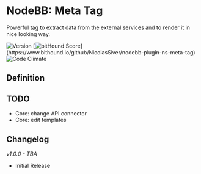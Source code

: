# NodeBB: Meta Tag
Powerful tag to extract data from the external services and to render it in nice looking way.

![Version](https://img.shields.io/npm/v/nodebb-plugin-ns-meta-tag.svg)
[![bitHound Score](https://www.bithound.io/github/NicolasSiver/nodebb-plugin-ns-meta-tag/badges/score.svg?)](https://www.bithound.io/github/NicolasSiver/nodebb-plugin-ns-meta-tag)
![Code Climate](https://img.shields.io/codeclimate/github/NicolasSiver/nodebb-plugin-ns-meta-tag.svg)

<!-- START doctoc -->
<!-- END doctoc -->

## Definition

## TODO

- Core: change API connector
- Core: edit templates

## Changelog

*v1.0.0 - TBA*

- Initial Release


